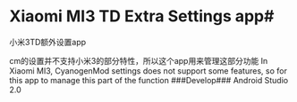 # Xiaomi MI3 TD Extra Settings app#
小米3TD额外设置app


cm的设置并不支持小米3的部分特性，所以这个app用来管理这部分功能
In Xiaomi MI3, CyanogenMod settings does not support some features, so for this app to manage this part of the function
###Develop###
Android Studio 2.0
